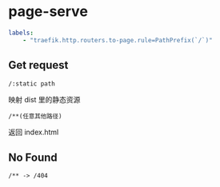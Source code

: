 # page-serve

```yaml
labels:
    - "traefik.http.routers.to-page.rule=PathPrefix(`/`)"
```

## Get request

```
/:static path
```

映射 dist 里的静态资源

```
/**(任意其他路径)
```

返回 index.html

## No Found

```
/** -> /404
```